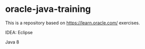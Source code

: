 # oracle-java-training

This is a repository based on https://learn.oracle.com/ exercises.

IDEA: Eclipse

Java 8
